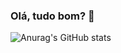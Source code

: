 ### Olá, tudo bom? 👋

![Anurag's GitHub stats](https://github-readme-stats.vercel.app/api?username=nadinycostacurta&show_icons=true&theme=radical)
<!--
**nadinycostacurta/nadinycostacurta** is a ✨ _special_ ✨ repository because its `README.md` (this file) appears on your GitHub profile.

Here are some ideas to get you started:

- 🔭 I’m currently working on ...
- 🌱 I’m currently learning ...
- 👯 I’m looking to collaborate on ...
- 🤔 I’m looking for help with ...
- 💬 Ask me about ...
- 📫 How to reach me: ...
- 😄 Pronouns: ...
- ⚡ Fun fact: ...
-->
